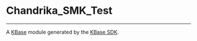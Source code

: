 
# Chandrika_SMK_Test
---

A [KBase](https://kbase.us) module generated by the [KBase SDK](https://github.com/kbase/kb_sdk).


